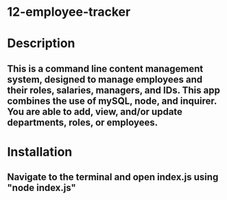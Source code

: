 # 12-employee-tracker

# Description

## This is a command line content management system, designed to manage employees and their roles, salaries, managers, and IDs. This app combines the use of mySQL, node, and inquirer. You are able to add, view, and/or update departments, roles, or employees.

# Installation

## Navigate to the terminal and open index.js using "node index.js"
